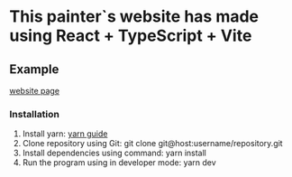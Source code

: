 # This painter`s website has made using React + TypeScript + Vite



## Example

[website page](https://vite-react-bootstrap-ts-app.vercel.app/)

### Installation

1. Install yarn: [yarn guide](https://classic.yarnpkg.com/lang/en/docs/install/#windows-stable/)
2. Clone repository using Git: git clone git@host:username/repository.git
3. Install dependencies using command: yarn install
4. Run the program using in developer mode: yarn dev
